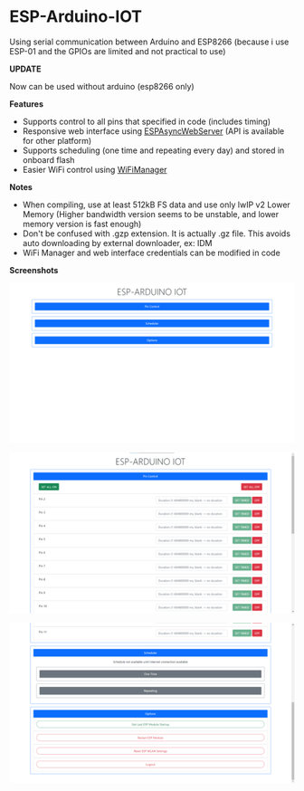 # ESP-Arduino-IOT

Using serial communication between Arduino and ESP8266 (because i use  ESP-01 and the GPIOs are limited and not practical to use)

**UPDATE**

Now can be used without arduino (esp8266 only)

**Features** 
* Supports control to all pins that specified in code (includes timing)
* Responsive web interface using [ESPAsyncWebServer](https://github.com/me-no-dev/ESPAsyncWebServer) (API is available for other platform)
* Supports scheduling (one time and repeating every day) and stored in onboard flash
* Easier WiFi control using [WiFiManager](https://github.com/tzapu/WiFiManager)

**Notes** 
* When compiling, use at least 512kB FS data  and use only lwIP v2 Lower Memory (Higher bandwidth version seems to be unstable, and lower memory version is fast enough)
* Don't be confused with .gzp extension. It is actually .gz file. This avoids auto downloading by external downloader, ex: IDM
* WiFi Manager and web interface credentials can be modified in code

**Screenshots**

![Preview](img/1.png)

![Preview](img/2.png)

![Preview](img/3.png)